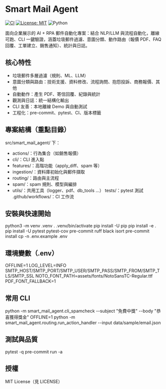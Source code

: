 # Smart Mail Agent

[![CI](https://github.com/YOU-JIE-hub/smart-mail-agent/actions/workflows/ci.yml/badge.svg)](https://github.com/YOU-JIE-hub/smart-mail-agent/actions/workflows/ci.yml) [![License: MIT](https://img.shields.io/badge/License-MIT-yellow.svg)](LICENSE) ![Python](https://img.shields.io/badge/python-3.10%20|%203.11-blue)

面向企業展示的 AI + RPA 郵件自動化專案：結合 NLP/LLM 與流程自動化，離線可跑、CLI 一鍵驗證，涵蓋垃圾郵件過濾、意圖分類、動作路由（報價 PDF、FAQ 回覆、工單建立、銷售通知）、統計與日誌。

## 核心特性
- 垃圾郵件多層過濾（規則、ML、LLM）
- 意圖分類與路由：技術支援、資料修改、流程詢問、抱怨投訴、商務報價、其他
- 自動動作：產生 PDF、寄信回覆、紀錄與統計
- 觀測與日誌：統一結構化輸出
- CLI 友善：本地離線 Demo 與自動測試
- 工程化：pre-commit、pytest、CI、版本標籤

## 專案結構（重點目錄）
src/smart_mail_agent/ 下：
- actions/：行為集合（如銷售報價）
- cli/：CLI 進入點
- features/：高階功能（apply_diff、spam 等）
- ingestion/：資料庫初始化與郵件擷取
- routing/：路由與主流程
- spam/：spam 規則、模型與編排
- utils/：共用工具（logger、pdf、db_tools ...）
tests/：pytest 測試
.github/workflows/：CI 工作流

## 安裝與快速開始
python3 -m venv .venv
. .venv/bin/activate
pip install -U pip
pip install -e .
pip install -U pytest pytest-cov pre-commit ruff black isort
pre-commit install
cp -n .env.example .env

## 環境變數（.env）
OFFLINE=1
LOG_LEVEL=INFO
SMTP_HOST/SMTP_PORT/SMTP_USER/SMTP_PASS/SMTP_FROM/SMTP_TLS/SMTP_SSL
NOTO_FONT_PATH=assets/fonts/NotoSansTC-Regular.ttf
PDF_FONT_FALLBACK=1

## 常用 CLI
python -m smart_mail_agent.cli_spamcheck --subject "免費中獎" --body "恭喜獲得獎金"
OFFLINE=1 python -m smart_mail_agent.routing.run_action_handler --input data/sample/email.json

## 測試與品質
pytest -q
pre-commit run -a

## 授權
MIT License（見 LICENSE）
